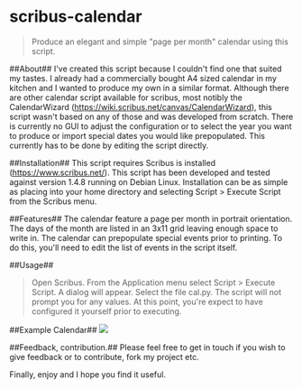 # scribus-calendar

> Produce an elegant and simple "page per month" calendar using this script.

##About##
I've created this script because I couldn't find one that suited my tastes. I already had a commercially bought A4 sized calendar in my kitchen and I wanted to produce my own in a similar format. Although there are other calendar script available for scribus, most notibly the CalendarWizard (https://wiki.scribus.net/canvas/CalendarWizard), this script wasn't based on any of those and was developed from scratch. There is currently no GUI to adjust the configuration or to select the year you want to produce or import special dates you would like prepopulated. This currently has to be done by editing the script directly.

##Installation##
This script requires Scribus is installed (https://www.scribus.net/). This script has been developed and tested against version 1.4.8 running on Debian Linux. Installation can be as simple as placing into your home directory and selecting Script > Execute Script from the Scribus menu. 

##Features##
The calendar feature a page per month in portrait orientation. The days of the month are listed in an 3x11 grid leaving enough space to write in. The calendar can prepopulate special events prior to printing. To do this, you'll need to edit the list of events in the script itself.

##Usage##
> Open Scribus.
> From the Application menu select Script > Execute Script. A dialog will appear. Select the file cal.py. The script will not prompt you for any values. At this point, you're expect to have configured it yourself prior to executing.

##Example Calendar##
![](january.jpg)

##Feedback, contribution.##
Please feel free to get in touch if you wish to give feedback or to contribute, fork my project etc.

Finally, enjoy and I hope you find it useful.




